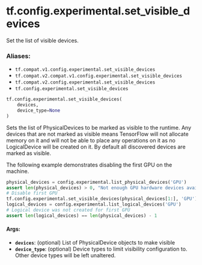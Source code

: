 <div itemscope itemtype="http://developers.google.com/ReferenceObject">
<meta itemprop="name" content="tf.config.experimental.set_visible_devices" />
<meta itemprop="path" content="Stable" />
</div>

# tf.config.experimental.set_visible_devices

Set the list of visible devices.

### Aliases:

* `tf.compat.v1.config.experimental.set_visible_devices`
* `tf.compat.v2.compat.v1.config.experimental.set_visible_devices`
* `tf.compat.v2.config.experimental.set_visible_devices`
* `tf.config.experimental.set_visible_devices`

``` python
tf.config.experimental.set_visible_devices(
    devices,
    device_type=None
)
```

<!-- Placeholder for "Used in" -->

Sets the list of PhysicalDevices to be marked as visible to the runtime. Any
devices that are not marked as visible means TensorFlow will not allocate
memory on it and will not be able to place any operations on it as no
LogicalDevice will be created on it. By default all discovered devices are
marked as visible.

The following example demonstrates disabling the first GPU on the machine.

```python
physical_devices = config.experimental.list_physical_devices('GPU')
assert len(physical_devices) > 0, "Not enough GPU hardware devices available"
# Disable first GPU
tf.config.experimental.set_visible_devices(physical_devices[1:], 'GPU')
logical_devices = config.experimental.list_logical_devices('GPU')
# Logical device was not created for first GPU
assert len(logical_devices) == len(physical_devices) - 1
```

#### Args:


* <b>`devices`</b>: (optional) List of PhysicalDevice objects to make visible
* <b>`device_type`</b>: (optional) Device types to limit visibility configuration to.
  Other device types will be left unaltered.